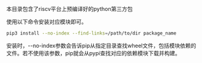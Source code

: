 本目录包含了riscv平台上预编译好的python第三方包

使用以下命令安装对应模块即可。
```bash
pip3 install --no-index --find-links=/path/to/dir package_name
```
安装时，--no-index参数会告诉pip从指定目录查找wheel文件，包括模块依赖的文件。若不使用该参数，pip就会从pypi查找对应的依赖模块下载并构建。
